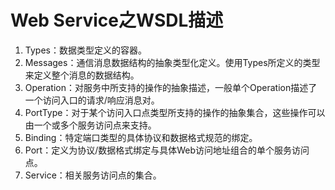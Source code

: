 # Web Service之WSDL描述

1. Types：数据类型定义的容器。
2. Messages：通信消息数据结构的抽象类型化定义。使用Types所定义的类型来定义整个消息的数据结构。
3. Operation：对服务中所支持的操作的抽象描述，一般单个Operation描述了一个访问入口的请求/响应消息对。
4. PortType：对于某个访问入口点类型所支持的操作的抽象集合，这些操作可以由一个或多个服务访问点来支持。
5. Binding：特定端口类型的具体协议和数据格式规范的绑定。
6. Port：定义为协议/数据格式绑定与具体Web访问地址组合的单个服务访问点。
7. Service：相关服务访问点的集合。
